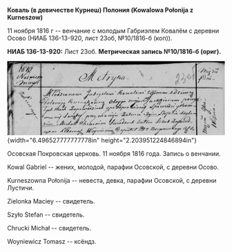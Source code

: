**Коваль (в девичестве Курнеш) Полония (Kowalowa Połonija z Kurneszow)**

11 ноября 1816 г -- венчание с молодым Габриэлем Ковалём с деревни Осово
(НИАБ 136-13-920, лист 23об, №10/1816-б (коп)).

**НИАБ 136-13-920:** Лист 23об. **Метрическая запись №10/1816-б
(ориг).**

![](./media/66fee92a2ee50747b2ea589c4b3857f133099c73.png){width="6.496527777777778in"
height="2.203951224846894in"}

Осовская Покровская церковь. 11 ноября 1816 года. Запись о венчании.

Kowal Gabriel -- жених, молодой, парафии Осовской, с деревни Осово.

Kurneszowna Połonija -- невеста, девка, парафии Осовской, с деревни
Лустичи.

Zielonka Maciey -- свидетель.

Szyło Stefan -- свидетель.

Chrucki Michał -- свидетель.

Woyniewicz Tomasz -- ксёндз.
